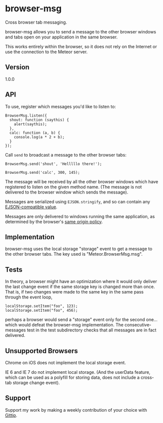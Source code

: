 # browser-msg

Cross browser tab messaging.

browser-msg allows you to send a message to the other browser windows
and tabs open on your application in the same browser.

This works entirely within the browser, so it does not rely on the
Internet or use the connection to the Meteor server.


## Version

1.0.0


## API

To use, register which messages you'd like to listen to:

    BrowserMsg.listen({
      shout: function (saythis) {
        alert(saythis);
      },
      calc: function (a, b) {
        console.log(a * 2 + b);
      }
    });

Call `send` to broadcast a message to the other browser tabs:

    BrowserMsg.send('shout', 'Helllllo there!');

    BrowserMsg.send('calc', 300, 145);

The message will be received by all the other browser windows which
have registered to listen on the given method name.  (The message is
not delivered to the browser window which sends the message).

Messages are serialized using `EJSON.stringify`, and so can contain any
[EJSON-compatible value](http://docs.meteor.com/#ejson).

Messages are only delivered to windows running the same application,
as determined by the browser's
[same origin policy](https://en.wikipedia.org/wiki/Same_origin_policy).


## Implementation

browser-msg uses the local storage "storage" event to get a message to
the other browser tabs.  The key used is "Meteor.BrowserMsg.msg".


## Tests

In theory, a browser might have an optimization where it would only
deliver the last change event if the same storage key is changed more
than once.  That is, if two changes were made to the same key in the
same pass through the event loop,

    localStorage.setItem("foo", 123);
    localStorage.setItem("foo", 456);

perhaps a browser would send a "storage" event only for the second
one... which would defeat the browser-msg implementation.  The
consecutive-messages test in the test subdirectory checks that all
messages are in fact delivered.


## Unsupported Browsers

Chrome on iOS does not implement the local storage event.

IE 6 and IE 7 do not implement local storage.  (And the userData
feature, which can be used as a polyfill for storing data, does not
include a cross-tab storage change event).


## Support

Support my work by making a weekly contribution of your choice with
[Gittip](https://www.gittip.com/awwx/).
